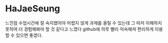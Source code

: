 # HaJaeSeung
느낀점
수업시간에 잘 숙지했어야 어렵지 않게 과제를 올릴 수 있는데 그 마저 이해하지 못하여 더 경험해봐야 할 것 같다고 느꼈다
github에 하루 빨리 익숙해져 편리하게 이용할 수 있으면 좋겠다.
